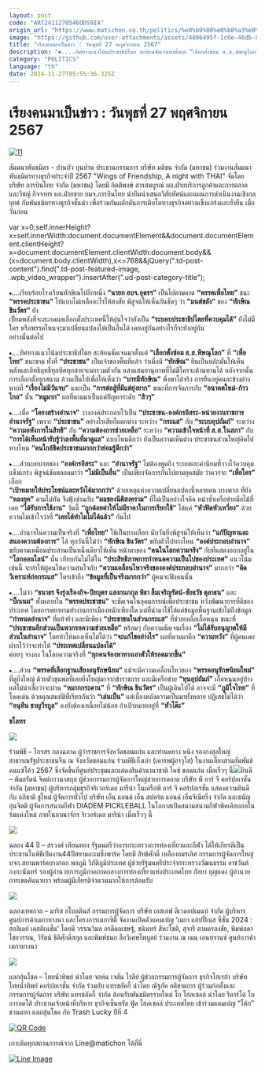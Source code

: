 ```yaml
---
layout: post
code: "ART2411270546ODS9IA"
origin_url: "https://www.matichon.co.th/politics/%e0%b9%80%e0%b8%a3%e0%b8%b5%e0%b8%a2%e0%b8%87%e0%b8%84%e0%b8%99-%e0%b8%a0%e0%b8%b2%e0%b8%9e%e0%b8%82%e0%b9%88%e0%b8%b2%e0%b8%a7%e0%b8%aa%e0%b8%b1%e0%b8%87%e0%b8%84%e0%b8%a1/news_4921866"
image: "https://github.com/user-attachments/assets/4806495f-1c0e-46db-83e1-fb78155f4e21"
title: "เรียงคนมาเป็นข่าว : วันพุธที่ 27 พฤศจิกายน 2567"
description: "⦁....ทิศทางแนวโน้มประชาธิปไตย สะท้อนชัดเจนมาตั้งแต่ “เลือกตั้งซ่อม ส.ส.พิษณุโลก” ที่ “เพื่อไทย” ชนะขาด ทั้งที่ “ประชาชน” เป็นเจ้าของพื้นที่แล้ว ว่าเมื่อมี"
category: "POLITICS"
language: "th"
date: 2024-11-27T05:55:36.325Z
---
```


# เรียงคนมาเป็นข่าว : วันพุธที่ 27 พฤศจิกายน 2567

[![](https://www.matichon.co.th/wp-content/uploads/2024/11/11-230.jpg "11")](https://www.matichon.co.th/wp-content/uploads/2024/11/11-230.jpg)

สัมมนาพันธมิตร - ปานบัว บุนปาน ประธานกรรมการ บริษัท มติชน จำกัด (มหาชน) ร่วมงานสัมมนาพันธมิตรทางธุรกิจประจำปี 2567 "Wings of Friendship, A night with THAI" จัดโดย บริษัท การบินไทย จำกัด (มหาชน) โดยมี กิตติพงษ์ สารสมบูรณ์ ผอ.ฝ่ายบริการลูกค้าและการตลาด และวิชญ์ กิจจาทร ผอ.ฝ่ายขาย บมจ.การบินไทย นำทีมนำเสนอวิสัยทัศน์และแผนการดำเนินงานเชิงกลยุทธ์ กับพันธมิตรทางธุรกิจชั้นนำ เพื่อร่วมกันผลักดันการเติบโตทางธุรกิจอย่างแข็งแกร่งและยั่งยืน เมื่อวันก่อน

var x=0;self.innerHeight?x=self.innerWidth:document.documentElement&&document.documentElement.clientHeight?x=document.documentElement.clientWidth:document.body&&(x=document.body.clientWidth),x<=768&&jQuery(".td-post-content").find(".td-post-featured-image, .wpb\_video\_wrapper").insertAfter(".ud-post-category-title");

⦁….เรียบร้อยโรงเรียนทักษิณไปอีกหนึ่ง **“นายก อบจ.อุดรฯ”** เป็นไปตามคาด **“พรรคเพื่อไทย”** ชนะ **“พรรคประชาชน”** ไปแบบไม่เหลืออะไรให้สงสัย พิสูจน์ให้เห็นกันชัดๆ ว่า **“มนต์ขลัง”** ของ **“ทักษิณ ชินวัตร”** ยัง  
เปี่ยมพลังที่จะสะกดผลเลือกตั้งประเทศนี้ให้อุ่นใจว่ายังเป็น **“ระบอบประชาธิปไตยที่ควบคุมได้”** ยังไม่มีใคร หรือพรรคไหนจะมาเปลี่ยนแปลงให้เป็นอื่นได้ เคยอยู่กันอย่างไรก็จะยังอยู่กัน  
อย่างนั้นต่อไป

⦁….ทิศทางแนวโน้มประชาธิปไตย สะท้อนชัดเจนมาตั้งแต่ **“เลือกตั้งซ่อม ส.ส.พิษณุโลก”** ที่ **“เพื่อไทย”** ชนะขาด ทั้งที่ **“ประชาชน”** เป็นเจ้าของพื้นที่แล้ว ว่าเมื่อมี **“ทักษิณ”** ยืนเป็นหลักมั่นให้เห็น พลังและอิทธิฤทธิ์ทุกทิศทุกสายจะมารวมตัวกัน แสงแสนยานุภาพที่ไม่มีใครจะต้านทานได้ หลังจากนั้นการเลือกตั้งทุกสนาม ล้วนเป็นไปเพื่อให้เห็นว่า **“บารมีทักษิณ”** พึ่งพาได้จริง การยืนอยู่คนละข้างต่างหากที่ **“เรื่องไม่มีวันจบ”** และเป็น **“การต่อสู้ที่มีแต่ยุ่งยาก”** ขณะที่การจัดการกับ **“อนาคตใหม่-ก้าวไกล”** นั้น **“หมูมาก”** ผลที่ตามมาเป็นแค่ปัญหาระดับ **“สิวๆ”**

⦁….เมื่อ **“โครงสร้างอำนาจ”** วางองค์ประกอบไว้เป็น **“ประชาชน-องค์กรอิสระ-หน่วยงานราชการอำนาจรัฐ”** เพราะ **“ประชาชน”** อย่างไรเสียก็แตกต่าง ระหว่าง **“กระแส”** กับ **“ระบบอุปถัมภ์”** ระหว่าง **“ความอหังการในสิทธิ”** กับ **“ความต้องการช่วยเหลือ”** ระหว่าง **“ความเข้าใจหน้าที่ ส.ส.ในสภา”** กับ **“การได้เห็นหน้ารับรู้ว่าลงพื้นที่มาดูแล”** แบบไหนดีกว่า ยังเป็นความเห็นต่าง ประชาชนส่วนใหญ่คิดไปทางไหน **“คนใกล้ชิดประชาชนมากกว่าย่อมรู้ดีกว่า”**

⦁….ส่วนบทบาทของ **“องค์กรอิสระ”** และ **“อำนาจรัฐ”** ไม่ต้องพูดถึง ระบบและค่านิยมที่วางไว้ควบคุมแข็งแกร่ง พิสูจน์ชัดตลอดมาว่า **“ไม่มีเป็นอื่น”** เป็นเพียงจัดการกันไปตามยุคสมัย ว่าควรจะ **“เพื่อใคร”** เลือก  
**“เป้าหมายให้ประโยชน์และหวังได้มากกว่า”** ด้วยเหตุแห่งความเปลี่ยนแปลงนี้หลายคน บางพวก ที่ยัง **“หลงยุค”** ตามไม่ทัน จึงฟุ้งซ่านกับ **“ผลของนิติสงคราม”** ที่ไม่เป็นอย่างใจคิด หนำซ้ำเครือข่ายมือไม้ที่เคย **“ได้รับการใช้งาน”** วันนี้ **“ถูกด้อยค่าให้ไม่มีราคาในการเรียกใช้”** ได้แค่ **“หัวฟัดหัวเหวี่ยง”** ด้วยความไม่เข้าใจว่าที่ **“เคยได้ทำไมไม่ได้แล้ว”** กันไป

⦁….อำนาจในความเป็นจริงที่ **“เพื่อไทย”** ใช้เป็นทางเลือก นับวันยิ่งพิสูจน์ให้เห็นว่า **“แก้ปัญหาและสนองความต้องการ”** ได้ ทุกวันนี้ไม่ว่า **“ทักษิณ ชินวัตร”** ขยับตัวไปทางไหน **“องค์ประกอบอำนาจ”** ขยับตามเหมือนประสานเป็นหนึ่งเดียวให้เห็น หน้าตาของ **“คนในโลกความจริง”** กับที่แสดงออกอยู่ใน **“โลกออนไลน์”** นั้น เทียบกันไม่ได้ใน **“ประสิทธิภาพการกำหนดความเป็นไปของประเทศ”** แนวโน้มเช่นนี้ จะทำให้ผู้คนให้ความสนใจกับ **“ความเคลื่อนไหวจริงขององค์ประกอบอำนาจ”** มากกว่า **“คิดวิเคราะห์ก่อกระแส”** ใครเข้าถึง **“ข้อมูลที่เป็นจริงมากกว่า”** ผู้คนจะฟังคนนั้น

⦁….ไม่ว่า **“ธนาธร จึงรุ่งเรืองกิจ-ปิยบุตร แสงกนกกุล พิธา ลิ้มเจริญรัตน์-ชัยธวัช ตุลาธน”** และ **“บิ๊กเนม”** ทั้งหลายใน **“พรรคประชาชน”** จะชัดเจนในอุดมการณ์เพื่อประชาชน หวังพัฒนาการที่ดีของประเทศ โดยการพยายามทำงานการเมืองหนักเพียงใด แต่ที่นำมาใช้ได้แค่ข้อมูลพื้นฐานเข้าไม่ถึงข้อมูล **“กำหนดอำนาจ”** ที่แท้จริง และมีเพียง **“ประชาชนในส่วนกระแส”** ที่ช่วยเหลือเกื้อหนุน ขณะที่ **“ประชาชนอีกส่วนเป็นพวกรอความช่วยเหลือ”** พร้อมๆ กับความชัดเจนเรื่อง **“ไม่ได้รับอนุญาตให้มีส่วนในอำนาจ”** โดยทำให้มองเห็นไม่ได้ว่า **“จะแก้ไขอย่างไร”** ผลที่ตามมาคือ **“ความหวัง”** ที่ผู้คนเคยฝากไว้ว่าจะทำให้ **“ประเทศเปลี่ยนแปลงได้”**  
ค่อยๆ จางลง ในโลกความจริงที่ **“ทุกคนจ้องหาทางเอาตัวให้รอดมากขึ้น”**

⦁….ส่วน **“พรรคที่เลือกฐานเสียงอนุรักษนิยม”** แม้จะมีความเคลื่อนไหวของ **“พรรคอนุรักษนิยมใหม่”** ที่ดูยิ่งใหญ่ ด้วยตัวขุนพลที่เคยยิ่งใหญ่มาจากข้าราชการ และมีเครือข่าย **“ทุนอุปถัมภ์”** เกื้อหนุนอยู่บ้าง แต่ไม่น่าเชื่อว่าจะผ่าน **“หมากกระดาน”** ที่ **“ทักษิณ ชินวัตร”** เป็นผู้เดินไปได้ อาจจะมี **“ภูมิใจไทย”** ที่โดดเด่น ด้วยคุณสมบัติที่เรียกกันว่า **“เล่นเป็น”** แต่เบื้องหลังความเป็นมาทั้งหลาย ปฏิเสธไม่ได้ว่า **“อนุทิน ชาญวีรกูล”** คงยังต้องเหนื่อยไม่น้อย ถ้าเป้าหมายอยู่ที่ **“หัวโต๊ะ”**

**ชโลทร**

![](https://www.matichon.co.th/wp-content/uploads/2024/11/ร่วมพิธี-1024x686.jpg)

ร่วมพิธี – ไกรสร กองฉลาด ผู้ว่าราชการจังหวัดขอนแก่น และท่านหยาง หนิง รองกงสุลใหญ่สาธารณรัฐประชาชนจีน ณ จังหวัดขอนแก่น ร่วมพิธีเก็งเล่า (เคารพผู้อาวุโส) ในงานเลี้ยงสานสัมพันธ์คนแซ่โค้ว 2567 ซึ่งจัดขึ้นที่ศูนย์ประชุมและแสดงสินค้านานาชาติ ไคซ์ ขอนแก่น เมื่อเร็วๆ นี้![](https://www.matichon.co.th/wp-content/uploads/2024/11/ยินดี-1-1024x707.jpg)ยินดี – พิมลรัตน์ จิตต์ภาวนาสกุล ผู้ช่วยกรรมการผู้จัดการใหญ่สายการตลาด บริษัท พี อาร์ จี คอร์ปอเรชั่น จำกัด (มหาชน) ผู้บริหารกลุ่มธุรกิจริเวอร์เดล มารีน่า ในเครือพี อาร์ จี คอร์ปอเรชั่น แสดงความยินดีกับ อภิชาติ ชูใหม่ ผู้จัดการทั่วไป บริษัท เอ็น แอนด์ เอ็น สปอร์ต แอนด์ เอ็นจิเนียริ่ง จำกัด และธนัญ อุ่นจิตติ ผู้จัดการสนามกีฬา DIADEM PICKLEBALL ในโอกาสเปิดสนามสนามกีฬาพิคเคิลบอลในร่มแห่งใหม่ ภายในอาณาจักร ริเวอร์เดล มารีน่า เมื่อเร็วๆ นี้

![](https://www.matichon.co.th/wp-content/uploads/2024/11/ฉลอง44ปี-1024x628.jpg)

ฉลอง 44 ปี – สรวงศ์ เทียนทอง รัฐมนตรีว่าการกระทรวงการท่องเที่ยวและกีฬา ได้ให้เกียรติเป็นประธานในพิธีเปิดงาน44ปีสยามอะเมซิ่งพาร์ค โดยมี สิทธิศักดิ์ เหลืองอมรเลิศ กรรมการผู้จัดการใหญ่ บจก.สยามพาร์คบางกอก พลภูมิ วิภัติภูมิประเทศ ผู้ช่วยรัฐมนตรีประจำกระทรวงวัฒนธรรม อาชวันต์ กงกะนันทร์ รองผู้อำนวยการภูมิภาคภาคกลางการท่องเที่ยวแห่งประเทศไทย กัลยา บุญแดง ผู้อำนวยการเขตคันนายาว พร้อมผู้มีเกียรติจำนวนมากให้การต้อนรับ

![](https://www.matichon.co.th/wp-content/uploads/2024/11/ฉลองเทศกาล-1024x774.jpg)

ฉลองเทศกาล – มาริส อโบลตินส์ กรรมการผู้จัดการ บริษัท เอสเอฟ ดีเวลอปเมนท์ จำกัด ผู้บริหารศูนย์การค้าเมกาบางนา และโครงการเมกาซิตี้ จัดงานเปิดตัวแคมเปญ ‘เมกา แฮปปี้เนส ซีซั่น 2024 : ฮอลิเดย์ เดสติเนชั่น’ โดยมี วรรณวิมล อรดีดลเชษฐ์, ชนินทร์ สีหะโชติ, สุจารี ตามครองชัย, พิมพ์ลดา ไชยวรรณ, วิรัตน์ ธิติศักดิ์สกุล และพิมพ์ชนก ลือวิเศษไพบูลย์ ร่วมงาน ณ เมน เอนทรานซ์ ศูนย์การค้าเมกาบางนา

![](https://www.matichon.co.th/wp-content/uploads/2024/11/แลกลุ้นโชค-1024x740.jpg)

แลกลุ้นโชค – ไทยน้ำทิพย์ นำโดย จอห์น เจสัน ไรลีย์ ผู้ช่วยกรรมการผู้จัดการ ธุรกิจโฮเรก้า บริษัท ไทยน้ำทิพย์ คอร์ปอเรชั่น จำกัด ร่วมกับ แทรชลัคกี้ นำโดย ณัฐภัค อติชาตการ ผู้ร่วมก่อตั้งและกรรมการผู้จัดการ บริษัท แทรชลัคกี้ จำกัด ต้อนรับพันธมิตรรายใหม่ โก โฮลเซลล์ นำโดย ริคาร์โด้ โบอารอตโต้ ประธานเจ้าหน้าที่บริหาร ธุรกิจเซ็นทรัล ฟู้ด โฮลเซลล์ ประเทศไทย เข้าร่วมแคมเปญ “โค้ก” ชวนแยก แลกลุ้นโชค กับ Trash Lucky ปีที่ 4

[![QR Code](https://www.matichon.co.th/wp-content/uploads/2023/07/wob1371z.jpg)](https://lin.ee/ht0nDxX)

เกาะติดทุกสถานการณ์จาก Line@matichon ได้ที่นี่

[![Line Image](https://www.matichon.co.th/wp-content/uploads/2023/07/th.png)](https://lin.ee/ht0nDxX)